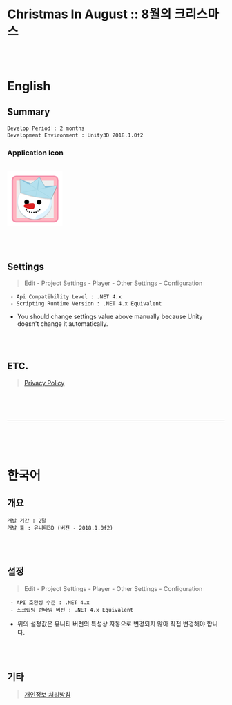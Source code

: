 <h1>Christmas In August :: 8월의 크리스마스</h1>



</br></br>


# English

## Summary
```
Develop Period : 2 months
Development Environment : Unity3D 2018.1.0f2
```

<!--
![Application Icon](/Images/GooglePlaystoreImages/Icon_ChristmasInAugust.png){: width =256 height=256}
-->
<h3><b>Application Icon</h3></b>
</br>
<img src="/Images/GooglePlaystoreImages/Icon_ChristmasInAugust.png" width=128 height=128>
</br>


</br></br>


## Settings
> Edit - Project Settings - Player - Other Settings - Configuration
```
 - Api Compatibility Level : .NET 4.x
 - Scripting Runtime Version : .NET 4.x Equivalent
```
 - You should change settings value above manually because Unity doesn't change it automatically.


</br></br>


## ETC.
> [Privacy Policy](https://developer0223.tistory.com/2)



</br></br></br>
<hr>
</br></br></br>



# 한국어

## 개요
```
개발 기간 : 2달
개발 툴 : 유니티3D (버전 - 2018.1.0f2)
```


</br></br>


## 설정
> Edit - Project Settings - Player - Other Settings - Configuration
```
 - API 호환성 수준 : .NET 4.x
 - 스크립팅 런타임 버전 : .NET 4.x Equivalent
```
 - 위의 설정값은 유니티 버전의 특성상 자동으로 변경되지 않아 직접 변경해야 합니다.


</br></br>


## 기타
> [개인정보 처리방침](https://developer0223.tistory.com/2)



</br></br></br>


